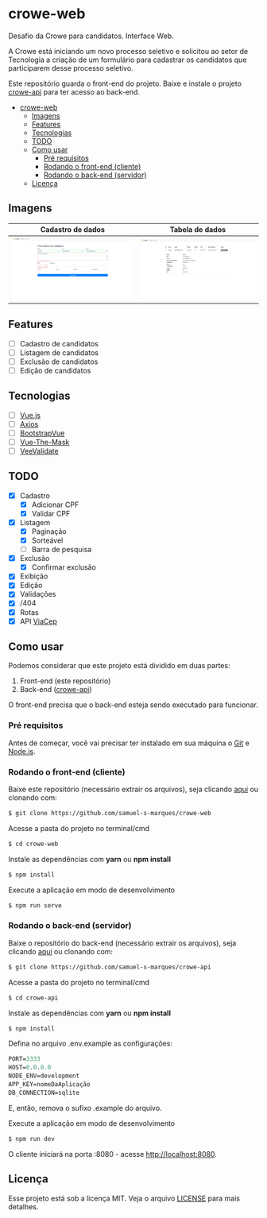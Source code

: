 # crowe-web
Desafio da Crowe para candidatos. Interface Web.

A Crowe está iniciando um novo processo seletivo e solicitou ao setor de Tecnologia a criação de um formulário para cadastrar os candidatos que participarem desse processo seletivo.

Este repositório guarda o front-end do projeto. Baixe e instale o projeto [crowe-api](https://github.com/samuel-s-marques/crowe-api) para ter acesso ao back-end.

<!--ts-->
- [crowe-web](#crowe-web)
	- [Imagens](#imagens)
	- [Features](#features)
	- [Tecnologias](#tecnologias)
	- [TODO](#todo)
	- [Como usar](#como-usar)
		- [Pré requisitos](#pré-requisitos)
		- [Rodando o front-end (cliente)](#rodando-o-front-end-cliente)
		- [Rodando o back-end (servidor)](#rodando-o-back-end-servidor)
	- [Licença](#licença)
<!--te-->

## Imagens
| Cadastro de dados | Tabela de dados |
|:-----------------:|:---------------:|
| ![cadastro de dados](cadastro.png) | ![tabela de dados](tabela.png)

## Features
- [ ] Cadastro de candidatos
- [ ] Listagem de candidatos
- [ ] Exclusão de candidatos
- [ ] Edição de candidatos

## Tecnologias
- [ ] [Vue.js](https://vuejs.org/)
- [ ] [Axios](https://github.com/axios/axios)
- [ ] [BootstrapVue](https://bootstrap-vue.org/)
- [ ] [Vue-The-Mask](https://github.com/vuejs-tips/vue-the-mask)
- [ ] [VeeValidate](https://vee-validate.logaretm.com/v3/)

## TODO
- [x] Cadastro
  - [x] Adicionar CPF
  - [x] Validar CPF
- [x] Listagem
  - [x] Paginação
  - [x] Sorteável
  - [ ] Barra de pesquisa
- [x] Exclusão
  - [x] Confirmar exclusão
- [x] Exibição
- [x] Edição
- [x] Validações
- [x] /404
- [x] Rotas
- [x] API [ViaCep](https://viacep.com.br/)

## Como usar
Podemos considerar que este projeto está dividido em duas partes:
1. Front-end (este repositório)
2. Back-end ([crowe-api](https://github.com/samuel-s-marques/crowe-api))

O front-end precisa que o back-end esteja sendo executado para funcionar.

### Pré requisitos
Antes de começar, você vai precisar ter instalado em sua máquina o [Git](https://git-scm.com) e [Node.js](https://nodejs.org/en/).

### Rodando o front-end (cliente)

Baixe este repositório (necessário extrair os arquivos), seja clicando [aqui](https://github.com/samuel-s-marques/crowe-web/archive/refs/heads/master.zip) ou clonando com:

```bash
$ git clone https://github.com/samuel-s-marques/crowe-web
```

Acesse a pasta do projeto no terminal/cmd
```bash
$ cd crowe-web
```

Instale as dependências com **yarn** ou **npm install**
```bash
$ npm install
```

Execute a aplicação em modo de desenvolvimento
```bash
$ npm run serve
```

### Rodando o back-end (servidor)

Baixe o repositório do back-end (necessário extrair os arquivos), seja clicando [aqui](https://github.com/samuel-s-marques/crowe-api/archive/refs/heads/master.zip) ou clonando com:

```bash
$ git clone https://github.com/samuel-s-marques/crowe-api
```

Acesse a pasta do projeto no terminal/cmd
```bash
$ cd crowe-api
```

Instale as dependências com **yarn** ou **npm install**
```bash
$ npm install
```

Defina no arquivo .env.example as configurações:
```cl
PORT=3333
HOST=0.0.0.0
NODE_ENV=development
APP_KEY=nomeDaAplicação
DB_CONNECTION=sqlite
```
E, então, remova o sufixo .example do arquivo.

Execute a aplicação em modo de desenvolvimento
```bash
$ npm run dev
```

O cliente iniciará na porta :8080 - acesse [http://localhost:8080](http://localhost:8080).

## Licença
Esse projeto está sob a licença MIT. Veja o arquivo [LICENSE](LICENSE) para mais detalhes.